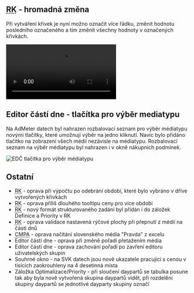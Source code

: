 ﻿---
categories: [fenix]
layout: fenix
---
## <abbr title="Reachové křivky">RK</abbr> - hromadná změna

Při vytváření křivek je nyní možno označit více řádku, změnit hodnotu posledního označeného a tím změnit všechny hodnoty v označených křivkách.

![RK multi]({{site.url}}/data/rc_multi.mp4)

## Editor částí dne - tlačítka pro výběr mediatypu

Na AdMeter datech byl nahrazen rozbalovací seznam pro výběr médiatypu novými tlačítky, které umožnují výběr na jedno kliknutí. Navíc bylo přidáno tlačítko na zobrazení všech médií nezávisle na médiatypu. Rozbalovací seznam na výběr médiatypu byl nahrazen i v okně nákupních podmínek.

![EDČ tlačítka pro výběr médiatypu]({{site.url}}/data/edc_mediatypes.png)


## Ostatní
<ul>
	<li><abbr title="Reachové křivky">RK</abbr> - oprava při výpočtu po odebrání období, které bylo vybráno v dříve vytvořených křivkách</li>
	<li><abbr title="Reachové křivky">RK</abbr> - oprava příliš dlouhého tooltipu ceny pro více období</li>
	<li><abbr title="Reachové křivky">RK</abbr> - nový formát strukturovaného zadání byl přidán i do záložek Definice a Priority v RK</li>
	<li><abbr title="Reachové křivky">RK</abbr> - oprava validace nastavená rýčové plochy při přepnutí z médií na části dnů</li>
	<li><abbr title="Crossmediální postanalýza">CMPA</abbr> - oprava načítání slovenského média "Pravda" z excelu</li>
	<li>Editor částí dne - oprava při změně pořadí přetažením média</li>
	<li>Editor částí dne - oprava zachování pořadí po zavření editoru uživatelských skupin</li>
	<li>Souhrné okno - na SVK datech jsou nově ukazatele pracující s cenou v tisících zaokrouhleny na 4 desetinná místa</li>
	<li>Záložka Optimalizace/Priority - při sloučení daypartů se tabulka posune tak aby byla nově vytvořená skupina daypartů vidět, při rozdelění skupiny daypartů se jednotlivé dayparty skupiny označí</li>
</ul>
